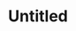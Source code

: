 ---
title: Untitled
tags: pieces
image-thumb: untitled-thumb.webp
image:
imageAlt: Untitled
description: Dry point etching on Hannemuhle paper, Framed
dimensions: 13.5inch x 19.5inch
---